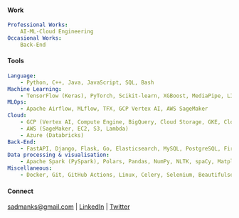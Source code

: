 #### Work

```yaml
Professional Works:
    AI-ML-Cloud Engineering
Occasional Works:
    Back-End
```
#### Tools
```yaml
Language: 
    - Python, C++, Java, JavaScript, SQL, Bash
Machine Learning: 
    - TensorFlow (Keras), PyTorch, Scikit-learn, XGBoost, MediaPipe, LIME, OpenCV
MLOps:                              
    - Apache Airflow, MLflow, TFX, GCP Vertex AI, AWS SageMaker
Cloud: 
    - GCP (Vertex AI, Compute Engine, BigQuery, Cloud Storage, GKE, Cloud Run, App Engine) 
    - AWS (SageMaker, EC2, S3, Lambda)
    - Azure (Databricks)
Back-End: 
    - FastAPI, Django, Flask, Go, Elasticsearch, MySQL, PostgreSQL, Firebase, SQLite
Data processing & visualisation: 
    - Apache Spark (PySpark), Polars, Pandas, NumPy, NLTK, spaCy, Matplotlib, Seaborn
Miscellaneous: 
    - Docker, Git, GitHub Actions, Linux, Celery, Selenium, Beautifulsoup, HTML5, CSS3
```
#### Connect
sadmanks@gmail.com | 
[LinkedIn](https://www.linkedin.com/in/sksoumik) | [Twitter](https://twitter.com/sksoumik)
